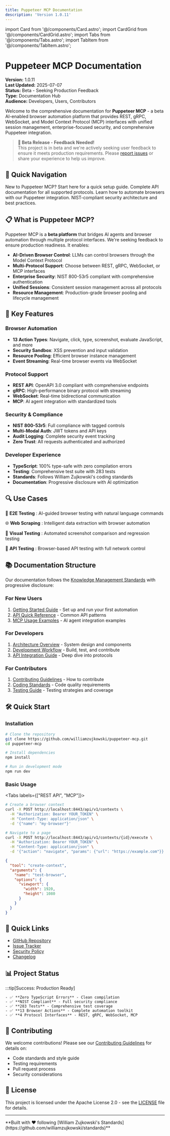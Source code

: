 ```yaml
---
title: Puppeteer MCP Documentation
description: 'Version 1.0.11'
---
```


import Card from '@/components/Card.astro'; import CardGrid from '@/components/CardGrid.astro';
import Tabs from '@/components/Tabs.astro'; import TabItem from '@/components/TabItem.astro';

# Puppeteer MCP Documentation

**Version:** 1.0.11  
**Last Updated:** 2025-07-07  
**Status:** Beta - Seeking Production Feedback  
**Type:** Documentation Hub  
**Audience:** Developers, Users, Contributors

Welcome to the comprehensive documentation for **Puppeteer MCP** - a beta AI-enabled browser
automation platform that provides REST, gRPC, WebSocket, and Model Context Protocol (MCP) interfaces
with unified session management, enterprise-focused security, and comprehensive Puppeteer
integration.

> **🔔 Beta Release - Feedback Needed!**  
> This project is in beta and we're actively seeking user feedback to ensure it meets production
> requirements. Please [report issues](https://github.com/williamzujkowski/puppeteer-mcp/issues) or
> share your experience to help us improve.

## 🚀 Quick Navigation

<CardGrid>
  <Card title="Getting Started" icon="🚀" href="/puppeteer-mcp/quickstart/" linkText="Quick Start Guide →">
    New to Puppeteer MCP? Start here for a quick setup guide.
  </Card>

  <Card title="API Reference" icon="🔌" href="/puppeteer-mcp/quick-reference/api-cheatsheet" linkText="API Documentation →">
    Complete API documentation for all supported protocols.
  </Card>

  <Card title="Browser Automation" icon="🤖" href="/puppeteer-mcp/guides/browser-automation" linkText="Automation Guide →">
    Learn how to automate browsers with our Puppeteer integration.
  </Card>

  <Card title="Security" icon="🛡️" href="/puppeteer-mcp/architecture/security" linkText="Security Documentation →">
    NIST-compliant security architecture and best practices.
  </Card>
</CardGrid>

## 📋 What is Puppeteer MCP?

Puppeteer MCP is a **beta platform** that bridges AI agents and browser automation through multiple
protocol interfaces. We're seeking feedback to ensure production readiness. It enables:

- **AI-Driven Browser Control**: LLMs can control browsers through the Model Context Protocol
- **Multi-Protocol Support**: Choose between REST, gRPC, WebSocket, or MCP interfaces
- **Enterprise Security**: NIST 800-53r5 compliant with comprehensive authentication
- **Unified Sessions**: Consistent session management across all protocols
- **Resource Management**: Production-grade browser pooling and lifecycle management

## 🎯 Key Features

### Browser Automation

- **13 Action Types**: Navigate, click, type, screenshot, evaluate JavaScript, and more
- **Security Sandbox**: XSS prevention and input validation
- **Resource Pooling**: Efficient browser instance management
- **Event Streaming**: Real-time browser events via WebSocket

### Protocol Support

- **REST API**: OpenAPI 3.0 compliant with comprehensive endpoints
- **gRPC**: High-performance binary protocol with streaming
- **WebSocket**: Real-time bidirectional communication
- **MCP**: AI agent integration with standardized tools

### Security & Compliance

- **NIST 800-53r5**: Full compliance with tagged controls
- **Multi-Modal Auth**: JWT tokens and API keys
- **Audit Logging**: Complete security event tracking
- **Zero Trust**: All requests authenticated and authorized

### Developer Experience

- **TypeScript**: 100% type-safe with zero compilation errors
- **Testing**: Comprehensive test suite with 283 tests
- **Standards**: Follows William Zujkowski's coding standards
- **Documentation**: Progressive disclosure with AI optimization

## 🔍 Use Cases

<CardGrid>

🧪 **E2E Testing** : AI-guided browser testing with natural language commands

🌐 **Web Scraping** : Intelligent data extraction with browser automation

📸 **Visual Testing** : Automated screenshot comparison and regression testing

🔌 **API Testing** : Browser-based API testing with full network control

</div>

## 📚 Documentation Structure

Our documentation follows the
[Knowledge Management Standards](https://github.com/williamzujkowski/standards/blob/master/docs/standards/KNOWLEDGE_MANAGEMENT_STANDARDS.md)
with progressive disclosure:

### For New Users

1. [Getting Started Guide](/puppeteer-mcp/quickstart/index.md) - Set up and run your first
   automation
2. [API Quick Reference](/puppeteer-mcp/quick-reference/api-cheatsheet.md) - Common API patterns
3. [MCP Usage Examples](/puppeteer-mcp/guides/mcp-usage-examples.md) - AI agent integration examples

### For Developers

1. [Architecture Overview](/puppeteer-mcp/architecture/overview.md) - System design and components
2. [Development Workflow](/puppeteer-mcp/development/workflow.md) - Build, test, and contribute
3. [API Integration Guide](/puppeteer-mcp/guides/api-integration.md) - Deep dive into protocols

### For Contributors

1. [Contributing Guidelines](/puppeteer-mcp/contributing.md) - How to contribute
2. [Coding Standards](/puppeteer-mcp/development/standards.md) - Code quality requirements
3. [Testing Guide](/puppeteer-mcp/development/testing.md) - Testing strategies and coverage

## 🛠️ Quick Start

### Installation

```bash
# Clone the repository
git clone https://github.com/williamzujkowski/puppeteer-mcp.git
cd puppeteer-mcp

# Install dependencies
npm install

# Run in development mode
npm run dev
```

### Basic Usage

<Tabs labels={["REST API", "MCP"]}> <TabItem label="REST API">

```bash
# Create a browser context
curl -X POST http://localhost:8443/api/v1/contexts \
  -H "Authorization: Bearer YOUR_TOKEN" \
  -H "Content-Type: application/json" \
  -d '{"name": "my-browser"}'

# Navigate to a page
curl -X POST http://localhost:8443/api/v1/contexts/{id}/execute \
  -H "Authorization: Bearer YOUR_TOKEN" \
  -H "Content-Type: application/json" \
  -d '{"action": "navigate", "params": {"url": "https://example.com"}}'
```

</TabItem>
<TabItem label="MCP">

```json
{
  "tool": "create-context",
  "arguments": {
    "name": "test-browser",
    "options": {
      "viewport": {
        "width": 1920,
        "height": 1080
      }
    }
  }
}
```

</TabItem>
</Tabs>

## 🔗 Quick Links

- [GitHub Repository](https://github.com/williamzujkowski/puppeteer-mcp)
- [Issue Tracker](https://github.com/williamzujkowski/puppeteer-mcp/issues)
- [Security Policy](https://github.com/williamzujkowski/puppeteer-mcp/blob/main/SECURITY.md)
- [Changelog](https://github.com/williamzujkowski/puppeteer-mcp/blob/main/CHANGELOG.md)

## 📊 Project Status

:::tip[Success: Production Ready]

    - ✅ **Zero TypeScript Errors** - Clean compilation
    - ✅ **NIST Compliant** - Full security compliance
    - ✅ **283 Tests** - Comprehensive test coverage
    - ✅ **13 Browser Actions** - Complete automation toolkit
    - ✅ **4 Protocol Interfaces** - REST, gRPC, WebSocket, MCP

## 🤝 Contributing

We welcome contributions! Please see our [Contributing Guidelines](/puppeteer-mcp/contributing.md)
for details on:

- Code standards and style guide
- Testing requirements
- Pull request process
- Security considerations

## 📄 License

This project is licensed under the Apache License 2.0 - see the
[LICENSE](https://github.com/williamzujkowski/puppeteer-mcp/blob/main/LICENSE) file for details.

---

<div class="text-center" markdown>
**Built with ❤️ following [William Zujkowski's Standards](https://github.com/williamzujkowski/standards)**
</div>
